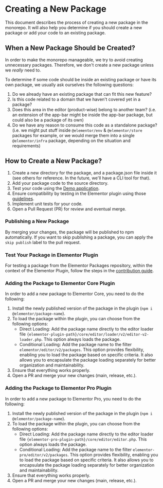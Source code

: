 # Creating a New Package

This document describes the process of creating a new package in the monorepo.
It will also help you determine if you should create a new package or add your code to an existing package.

## When a New Package Should be Created?

In order to make the monorepo manageable, we try to avoid creating unnecessary packages. Therefore, we don't create a new package unless we _really_ need to.

To determine if some code should be inside an existing package or have its own package, we usually ask ourselves the following questions:

1.  Do we already have an existing package that can fit this new feature?
2.  Is this code related to a domain that we haven't covered yet in a package?
3.  Does this area in the editor (product-wise) belong to another team? (i.e. an extension of the app-bar might be inside the app-bar package, but could also be a package of its own)
4.  Do we have any reason to consume this code as a standalone package? (i.e. we might put stuff inside `@elementor/env` & `@elementor/store` packages for example, or we would merge them into a single `@elementor/infra` package, depending on the situation and requirements)


## How to Create a New Package?

1. Create a new directory for the package, and a package.json file inside it (see others for reference. In the future, we'll have a CLI tool for that). 
2. Add your package code to the source directory.
3. Test your code using the [Demo application](../demo/README.md). 
4. Ensure compatibility by testing in the Elementor plugin using those [guidelines](../CONTRIBUTING.md#testing-in-the-elementor-plugin).
5. Implement unit tests for your code.
6. Open a Pull Request (PR) for review and eventual merge.

### Publishing a New Package

By merging your changes, the package will be published to npm automatically.
If you want to skip publishing a package, you can apply the `skip publish` label to the pull request.

### Test Your Package in Elementor Plugin

For testing a package from the Elementor Packages repository, within the context of the Elementor Plugin, follow the steps in the [contribution guide](../CONTRIBUTING.md#testing-in-the-elementor-plugin).

### Adding the Package to Elementor Core Plugin

In order to add a new package to Elementor Core, you need to do the following:
1. Install the newly published version of the package in the plugin (`npm i @elementor/package-name`).
2. To load the package within the plugin, you can choose from the following options:
   - Direct Loading: Add the package name directly to the editor loader file `{elementor-plugin-path}/core/editor/loader/v2/editor-v2-loader.php`. This option always loads the package.
   - Conditional Loading: Add the package name to the filter `elementor/editor/v2/packages`. This option provides flexibility, enabling you to load the package based on specific criteria. It also allows you to encapsulate the package loading separately for better organization and maintainability.
3. Ensure that everything works properly.
4. Open a PR and merge your new changes (main, release, etc.).

### Adding the Package to Elementor Pro Plugin

In order to add a new package to Elementor Pro, you need to do the following:
1. Install the newly published version of the package in the plugin (`npm i @elementor/package-name`).
2. To load the package within the plugin, you can choose from the following options:
    - Direct Loading: Add the package name directly to the editor loader file `{elementor-pro-plugin-path}/core/editor/editor.php`. This option always loads the package.
    - Conditional Loading: Add the package name to the filter `elementor-pro/editor/v2/packages`. This option provides flexibility, enabling you to load the package based on specific criteria. It also allows you to encapsulate the package loading separately for better organization and maintainability.
3. Ensure that everything works properly.
4. Open a PR and merge your new changes (main, release, etc.).
